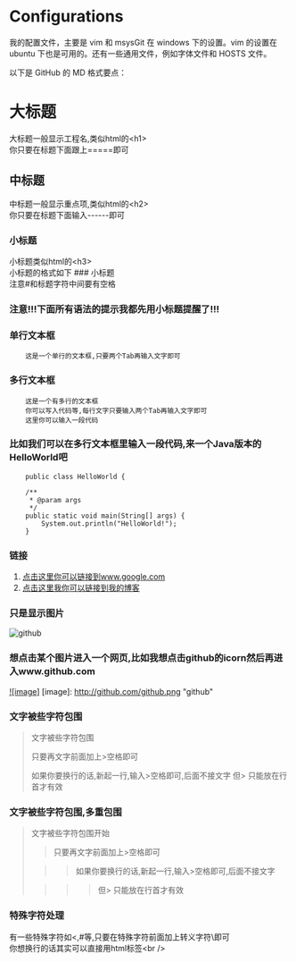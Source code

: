 Configurations
==============

  我的配置文件，主要是 vim 和 msysGit 在 windows 下的设置。vim 的设置在 ubuntu 下也是可用的。还有一些通用文件，例如字体文件和 HOSTS 文件。 

  以下是 GitHub 的 MD 格式要点： 

大标题
===================================
  大标题一般显示工程名,类似html的\<h1\><br />
  你只要在标题下面跟上=====即可

  
中标题
-----------------------------------
  中标题一般显示重点项,类似html的\<h2\><br />
  你只要在标题下面输入------即可
  
### 小标题
  小标题类似html的\<h3\><br />
  小标题的格式如下 ### 小标题<br />
  注意#和标题字符中间要有空格

### 注意!!!下面所有语法的提示我都先用小标题提醒了!!! 

### 单行文本框
        这是一个单行的文本框,只要两个Tab再输入文字即可
        
### 多行文本框  
        这是一个有多行的文本框
        你可以写入代码等,每行文字只要输入两个Tab再输入文字即可
        这里你可以输入一段代码

### 比如我们可以在多行文本框里输入一段代码,来一个Java版本的HelloWorld吧
        public class HelloWorld {
        
        /**
         * @param args
         */
        public static void main(String[] args) {
            System.out.println("HelloWorld!");
        }

### 链接
1. [点击这里你可以链接到www.google.com](http://www.google.com)<br />
2. [点击这里我你可以链接到我的博客](http://guoyunsky.iteye.com)<br />

### 只是显示图片
![github](http://github.com/unicorn.png "github")

### 想点击某个图片进入一个网页,比如我想点击github的icorn然后再进入www.github.com
[![image]](http://www.github.com/)
[image]: http://github.com/github.png "github"

### 文字被些字符包围
> 文字被些字符包围
>
> 只要再文字前面加上>空格即可
>
> 如果你要换行的话,新起一行,输入>空格即可,后面不接文字
> 但> 只能放在行首才有效

### 文字被些字符包围,多重包围
> 文字被些字符包围开始
>
> > 只要再文字前面加上>空格即可
>
>  > > 如果你要换行的话,新起一行,输入>空格即可,后面不接文字
>
> > > > 但> 只能放在行首才有效

### 特殊字符处理
有一些特殊字符如<,#等,只要在特殊字符前面加上转义字符\即可<br />
你想换行的话其实可以直接用html标签\<br /\>
